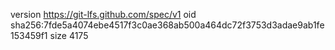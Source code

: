 version https://git-lfs.github.com/spec/v1
oid sha256:7fde5a4074ebe4517f3c0ae368ab500a464dc72f3753d3adae9ab1fe153459f1
size 4175
